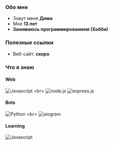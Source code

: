 ### Обо мне
* Зовут меня **Дима**
* Мне **13 лет**
* **Занимаюсь программированием (Хобби)**
### Полезные ссылки
* Веб-сайт: **скоро**
### Что я знаю
#### Web
![Javascript](https://img.shields.io/badge/-Javascript-101010?style=for-the-badge&logo=javascript&logoColor=c2ad07&labelColor=rgba(0%2C0%2C0%2C.8)&color=rgba(0%2C0%2C0%2C.5))
<br>
![node.js](https://img.shields.io/badge/-node.js-101010?style=for-the-badge&logo=node.js&logoColor=339933&labelColor=rgba(0%2C0%2C0%2C.8)&color=rgba(0%2C0%2C0%2C.5))
![express.js](https://img.shields.io/badge/-express-101010?style=for-the-badge&logo=express&logoColor=10101010&labelColor=rgba(0%2C0%2C0%2C.8)&color=rgba(0%2C0%2C0%2C.5))
#### Bots
![Python](https://img.shields.io/badge/-Python-101010?style=for-the-badge&logo=python&logoColor=3776ab&labelColor=rgba(0%2C0%2C0%2C.8)&color=rgba(0%2C0%2C0%2C.5))
<br>
![aiogram](https://img.shields.io/badge/-aiogram-101010?style=for-the-badge&logo=telegram&labelColor=rgba(0%2C0%2C0%2C.8)&color=rgba(0%2C0%2C0%2C.5))
#### Learning
![Javascript](https://img.shields.io/badge/-Typescript-101010?style=for-the-badge&logo=typescript&labelColor=rgba(0%2C0%2C0%2C.8)&color=rgba(0%2C0%2C0%2C.5))

